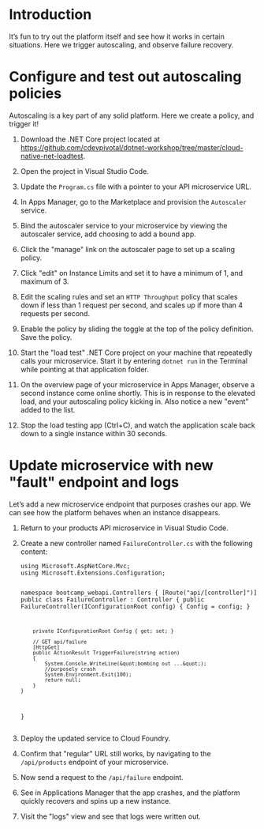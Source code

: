  <h1 id="introduction">Introduction</h1>
<p>It’s fun to try out the platform itself and see how it works in certain
situations. Here we trigger autoscaling, and observe failure recovery.</p>
<h1 id="configure-and-test-out-autoscaling-policies">Configure and test out autoscaling policies</h1>
<p>Autoscaling is a key part of any solid platform. Here we create a
policy, and trigger it!</p>
<ol>
<li>
<p>Download the .NET Core project located at
<a href="https://github.com/cdevpivotal/dotnet-workshop/tree/master/cloud-native-net-loadtest" rel="noreferrer noopener">https://github.com/cdevpivotal/dotnet-workshop/tree/master/cloud-native-net-loadtest</a>.</p>
</li>
<li>
<p>Open the project in Visual Studio Code.</p>
</li>
<li>
<p>Update the <code>Program.cs</code> file with a pointer to your API microservice
URL.</p>
</li>
<li>
<p>In Apps Manager, go to the Marketplace and provision the <code>Autoscaler</code>
service.</p>
</li>
<li>
<p>Bind the autoscaler service to your microservice by viewing the
autoscaler service, add choosing to add a bound app.</p>
</li>
<li>
<p>Click the &quot;manage&quot; link on the autoscaler page to set up a scaling
policy.</p>
</li>
<li>
<p>Click &quot;edit&quot; on Instance Limits and set it to have a minimum of 1,
and maximum of 3.</p>
</li>
<li>
<p>Edit the scaling rules and set an <code>HTTP Throughput</code> policy that
scales down if less than 1 request per second, and scales up if more
than 4 requests per second.</p>
</li>
<li>
<p>Enable the policy by sliding the toggle at the top of the policy
definition. Save the policy.</p>
</li>
<li>
<p>Start the &quot;load test&quot; .NET Core project on your machine that
repeatedly calls your microservice. Start it by entering <code>dotnet run</code>
in the Terminal while pointing at that application folder.</p>
</li>
<li>
<p>On the overview page of your microservice in Apps Manager, observe a
second instance come online shortly. This is in response to the elevated
load, and your autoscaling policy kicking in. Also notice a new &quot;event&quot;
added to the list.</p>
</li>
<li>
<p>Stop the load testing app (Ctrl+C), and watch the application scale
back down to a single instance within 30 seconds.</p>
</li>
</ol>
<h1 id="update-microservice-with-new-fault-endpoint-and-logs">Update microservice with new &quot;fault&quot; endpoint and logs</h1>
<p>Let’s add a new microservice endpoint that purposes crashes our app.
We can see how the platform behaves when an instance disappears.</p>
<ol>
<li>
<p>Return to your products API microservice in Visual Studio Code.</p>
</li>
<li>
<p>Create a new controller named <code>FailureController.cs</code> with the
following content:</p>
<pre><code class="language-csharp">using Microsoft.AspNetCore.Mvc;
using Microsoft.Extensions.Configuration;

namespace bootcamp_webapi.Controllers
{
    [Route(&quot;api/[controller]&quot;)]
    public class FailureController : Controller
    {
        public FailureController(IConfigurationRoot config)
        {
            Config = config;
        }

        private IConfigurationRoot Config { get; set; }

        // GET api/failure
        [HttpGet]
        public ActionResult TriggerFailure(string action)
        {
            System.Console.WriteLine(&quot;bombing out ...&quot;);
            //purposely crash
            System.Environment.Exit(100);
            return null;
        }
    }
}
</code></pre>
</li>
<li>
<p>Deploy the updated service to Cloud Foundry.</p>
</li>
<li>
<p>Confirm that &quot;regular&quot; URL still works, by navigating to the
<code>/api/products</code> endpoint of your microservice.</p>
</li>
<li>
<p>Now send a request to the <code>/api/failure</code> endpoint.</p>
</li>
<li>
<p>See in Applications Manager that the app crashes, and the platform
quickly recovers and spins up a new instance.</p>
</li>
<li>
<p>Visit the &quot;logs&quot; view and see that logs were written out.</p>
</li>
</ol>
